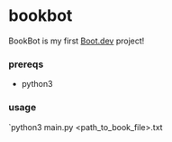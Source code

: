 # bookbot

BookBot is my first [Boot.dev](https://www.boot.dev) project!

### prereqs
* python3

### usage
`python3 main.py <path_to_book_file>.txt
